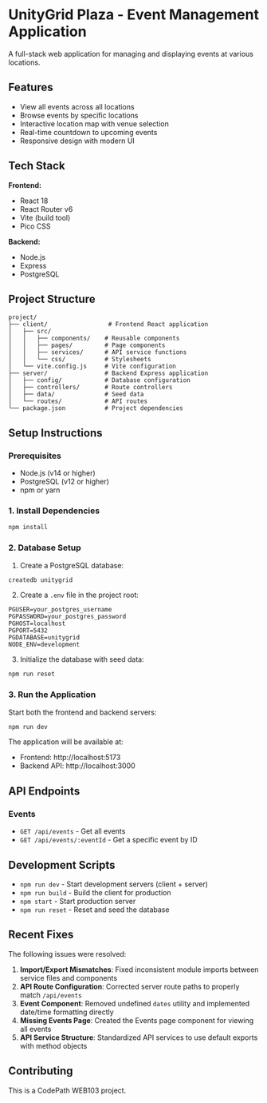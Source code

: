 # UnityGrid Plaza - Event Management Application

A full-stack web application for managing and displaying events at various locations.

## Features

- View all events across all locations
- Browse events by specific locations
- Interactive location map with venue selection
- Real-time countdown to upcoming events
- Responsive design with modern UI

## Tech Stack

**Frontend:**
- React 18
- React Router v6
- Vite (build tool)
- Pico CSS

**Backend:**
- Node.js
- Express
- PostgreSQL

## Project Structure

```
project/
├── client/                 # Frontend React application
│   ├── src/
│   │   ├── components/    # Reusable components
│   │   ├── pages/         # Page components
│   │   ├── services/      # API service functions
│   │   └── css/           # Stylesheets
│   └── vite.config.js     # Vite configuration
├── server/                # Backend Express application
│   ├── config/            # Database configuration
│   ├── controllers/       # Route controllers
│   ├── data/              # Seed data
│   └── routes/            # API routes
└── package.json           # Project dependencies
```

## Setup Instructions

### Prerequisites

- Node.js (v14 or higher)
- PostgreSQL (v12 or higher)
- npm or yarn

### 1. Install Dependencies

```bash
npm install
```

### 2. Database Setup

1. Create a PostgreSQL database:
```bash
createdb unitygrid
```

2. Create a `.env` file in the project root:
```env
PGUSER=your_postgres_username
PGPASSWORD=your_postgres_password
PGHOST=localhost
PGPORT=5432
PGDATABASE=unitygrid
NODE_ENV=development
```

3. Initialize the database with seed data:
```bash
npm run reset
```

### 3. Run the Application

Start both the frontend and backend servers:
```bash
npm run dev
```

The application will be available at:
- Frontend: http://localhost:5173
- Backend API: http://localhost:3000

## API Endpoints

### Events

- `GET /api/events` - Get all events
- `GET /api/events/:eventId` - Get a specific event by ID

## Development Scripts

- `npm run dev` - Start development servers (client + server)
- `npm run build` - Build the client for production
- `npm start` - Start production server
- `npm run reset` - Reset and seed the database

## Recent Fixes

The following issues were resolved:

1. **Import/Export Mismatches**: Fixed inconsistent module imports between service files and components
2. **API Route Configuration**: Corrected server route paths to properly match `/api/events`
3. **Event Component**: Removed undefined `dates` utility and implemented date/time formatting directly
4. **Missing Events Page**: Created the Events page component for viewing all events
5. **API Service Structure**: Standardized API services to use default exports with method objects

## Contributing

This is a CodePath WEB103 project.